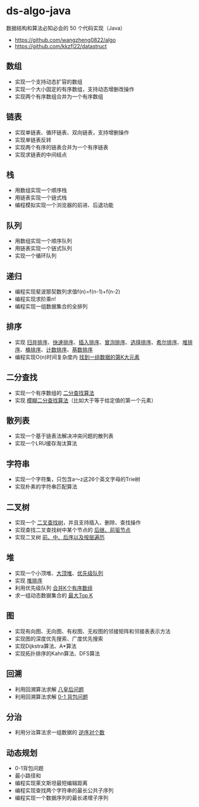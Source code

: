 # ds-algo-java

数据结构和算法必知必会的 50 个代码实现（Java）

* https://github.com/wangzheng0822/algo
* https://github.com/kkzfl22/datastruct

## 数组

* 实现一个支持动态扩容的数组
* 实现一个大小固定的有序数组，支持动态增删改操作
* 实现两个有序数组合并为一个有序数组

## 链表

* 实现单链表、循环链表、双向链表，支持增删操作
* 实现单链表反转
* 实现两个有序的链表合并为一个有序链表
* 实现求链表的中间结点

## 栈

* 用数组实现一个顺序栈
* 用链表实现一个链式栈
* 编程模拟实现一个浏览器的前进、后退功能

## 队列

* 用数组实现一个顺序队列
* 用链表实现一个链式队列
* 实现一个循环队列

## 递归

* 编程实现斐波那契数列求值f(n)=f(n-1)+f(n-2)
* 编程实现求阶乘n!
* 编程实现一组数据集合的全排列

## 排序

* 实现 [归并排序][MergeSort]、[快速排序][QuickSort]、[插入排序][InsertionSort]、[冒泡排序][BubbleSort]、[选择排序][SelectionSort]、[希尔排序][ShellSort]、[堆排序][HeapSort]、[桶排序][BucketSort]、[计数排序][CountingSort]、[基数排序][RadixSort]
* 编程实现O(n)时间复杂度内 [找到一组数据的第K大元素][FindKthLargest]

[MergeSort]: https://github.com/andavid/ds-algo-java/blob/master/src/main/java/com/github/andavid/ds/algorithm/sort/MergeSort.java
[QuickSort]: https://github.com/andavid/ds-algo-java/blob/master/src/main/java/com/github/andavid/ds/algorithm/sort/QuickSort.java
[BubbleSort]: https://github.com/andavid/ds-algo-java/blob/master/src/main/java/com/github/andavid/ds/algorithm/sort/BubbleSort.java
[InsertionSort]: https://github.com/andavid/ds-algo-java/blob/master/src/main/java/com/github/andavid/ds/algorithm/sort/InsertionSort.java
[SelectionSort]: https://github.com/andavid/ds-algo-java/blob/master/src/main/java/com/github/andavid/ds/algorithm/sort/SelectionSort.java
[ShellSort]: https://github.com/andavid/ds-algo-java/blob/master/src/main/java/com/github/andavid/ds/algorithm/sort/ShellSort.java
[HeapSort]: https://github.com/andavid/ds-algo-java/blob/master/src/main/java/com/github/andavid/ds/algorithm/sort/HeapSort.java
[BucketSort]: https://github.com/andavid/ds-algo-java/blob/master/src/main/java/com/github/andavid/ds/algorithm/sort/BucketSort.java
[CountingSort]: https://github.com/andavid/ds-algo-java/blob/master/src/main/java/com/github/andavid/ds/algorithm/sort/CountingSort.java
[RadixSort]: https://github.com/andavid/ds-algo-java/blob/master/src/main/java/com/github/andavid/ds/algorithm/sort/RadixSort.java
[FindKthLargest]: https://github.com/andavid/ds-algo-java/blob/master/src/main/java/com/github/andavid/ds/algorithm/sort/FindKthLargest.java

## 二分查找

* 实现一个有序数组的 [二分查找算法][binary-search]
* 实现 [模糊二分查找算法][binary-search]（比如大于等于给定值的第一个元素）

[binary-search]: https://github.com/andavid/ds-algo-java/blob/master/src/main/java/com/github/andavid/ds/algorithm/search/BinarySearch.java

## 散列表

* 实现一个基于链表法解决冲突问题的散列表
* 实现一个LRU缓存淘汰算法

## 字符串

* 实现一个字符集，只包含a～z这26个英文字母的Trie树
* 实现朴素的字符串匹配算法

## 二叉树

* 实现一个 [二叉查找树][BinarySearchTree]，并且支持插入、删除、查找操作
* 实现查找二叉查找树中某个节点的 [后继、前驱节点][BinarySearchTree]
* 实现二叉树 [前、中、后序以及按层遍历][BinaryTree]

[BinarySearchTree]: https://github.com/andavid/ds-algo-java/blob/master/src/main/java/com/github/andavid/ds/datastructure/tree/BinarySearchTree.java
[BinaryTree]: https://github.com/andavid/ds-algo-java/blob/master/src/main/java/com/github/andavid/ds/datastructure/tree/BinaryTree.java

## 堆

* 实现一个小顶堆、[大顶堆][MaxHeap]、[优先级队列][PriorityQueue]
* 实现 [堆排序][HeapSort]
* 利用优先级队列 [合并K个有序数组][MergeSortedArray]
* 求一组动态数据集合的 [最大Top K][Topk]

[MaxHeap]: https://github.com/andavid/ds-algo-java/blob/master/src/main/java/com/github/andavid/ds/datastructure/heap/Heap.java
[PriorityQueue]: https://github.com/andavid/ds-algo-java/blob/master/src/main/java/com/github/andavid/ds/datastructure/heap/PriorityQueueUsage.java
[HeapSort]: https://github.com/andavid/ds-algo-java/blob/master/src/main/java/com/github/andavid/ds/datastructure/sort/HeapSort.java
[MergeSortedArray]: https://github.com/andavid/ds-algo-java/blob/master/src/main/java/com/github/andavid/ds/datastructure/heap/MergeSortedArray.java
[Topk]: https://github.com/andavid/ds-algo-java/blob/master/src/main/java/com/github/andavid/ds/datastructure/heap/Topk.java

## 图

* 实现有向图、无向图、有权图、无权图的邻接矩阵和邻接表表示方法
* 实现图的深度优先搜索、广度优先搜索
* 实现Dijkstra算法、A*算法
* 实现拓扑排序的Kahn算法、DFS算法

## 回溯

* 利用回溯算法求解 [八皇后问题][EightQueen]
* 利用回溯算法求解 [0-1 背包问题][Package]

[EightQueen]: https://github.com/andavid/ds-algo-java/blob/master/src/main/java/com/github/andavid/ds/algorithm/backtracking/EightQueen.java
[Package]: https://github.com/andavid/ds-algo-java/blob/master/src/main/java/com/github/andavid/ds/algorithm/backtracking/Package.java

## 分治

* 利用分治算法求一组数据的 [逆序对个数][CountInversePairs]

[CountInversePairs]: https://github.com/andavid/ds-algo-java/blob/master/src/main/java/com/github/andavid/ds/algorithm/divideandconquer/CountInversePairs.java

## 动态规划

* 0-1背包问题
* 最小路径和
* 编程实现莱文斯坦最短编辑距离
* 编程实现查找两个字符串的最长公共子序列
* 编程实现一个数据序列的最长递增子序列

